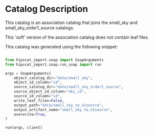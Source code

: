 # Catalog Description

This catalog is an association catalog that joins the small_sky and small_sky_order1_source catalogs.

This 'soft' version of the association catalog does not contain leaf files.

This catalog was generated using the following snippet:

```python

from hipscat_import.soap import SoapArguments
from hipscat_import.soap.run_soap import run

args = SoapArguments(
    object_catalog_dir="data/small_sky",
    object_id_column="id",
    source_catalog_dir="data/small_sky_order1_source",
    source_object_id_column="obj_id",
    source_id_column="id",
    write_leaf_files=False,
    output_path="data/small_sky_to_o1source",
    output_artifact_name="small_sky_to_o1source",
    overwrite=True,
)

run(args, client)
```

